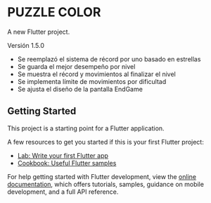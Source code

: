 # PUZZLE COLOR

A new Flutter project.

Versión 1.5.0
- Se reemplazó el sistema de récord por uno basado en estrellas
- Se guarda el mejor desempeño por nivel
- Se muestra el récord y movimientos al finalizar el nivel
- Se implementa límite de movimientos por dificultad
- Se ajusta el diseño de la pantalla EndGame

## Getting Started

This project is a starting point for a Flutter application.

A few resources to get you started if this is your first Flutter project:

- [Lab: Write your first Flutter app](https://docs.flutter.dev/get-started/codelab)
- [Cookbook: Useful Flutter samples](https://docs.flutter.dev/cookbook)

For help getting started with Flutter development, view the
[online documentation](https://docs.flutter.dev/), which offers tutorials,
samples, guidance on mobile development, and a full API reference.

